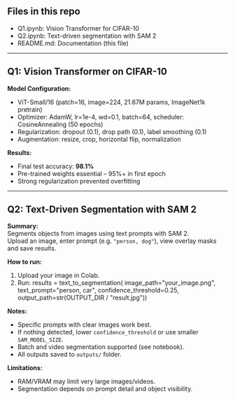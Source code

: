 ## Files in this repo
- Q1.ipynb: Vision Transformer for CIFAR-10
- Q2.ipynb: Text-driven segmentation with SAM 2
- README.md: Documentation (this file)

---

## Q1: Vision Transformer on CIFAR-10

**Model Configuration:**  
- ViT-Small/16 (patch=16, image=224, 21.67M params, ImageNet1k pretrain)
- Optimizer: AdamW, lr=1e-4, wd=0.1, batch=64, scheduler: CosineAnnealing (50 epochs)
- Regularization: dropout (0.1), drop path (0.1), label smoothing (0.1)
- Augmentation: resize, crop, horizontal flip, normalization

**Results:**  
- Final test accuracy: **98.1%**
- Pre-trained weights essential – 95%+ in first epoch
- Strong regularization prevented overfitting

---

## Q2: Text-Driven Segmentation with SAM 2

**Summary:**  
Segments objects from images using text prompts with SAM 2.  
Upload an image, enter prompt (e.g. `"person, dog"`), view overlay masks and save results.

**How to run:**  
1. Upload your image in Colab.
2. Run:
results = text_to_segmentation(
image_path="your_image.png",
text_prompt="person, car",
confidence_threshold=0.25,
output_path=str(OUTPUT_DIR / "result.jpg"))


**Notes:**  
- Specific prompts with clear images work best.  
- If nothing detected, lower `confidence_threshold` or use smaller `SAM_MODEL_SIZE`.  
- Batch and video segmentation supported (see notebook).  
- All outputs saved to `outputs/` folder.

**Limitations:**  
- RAM/VRAM may limit very large images/videos.  
- Segmentation depends on prompt detail and object visibility.
